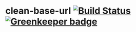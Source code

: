 # clean-base-url [![Build Status](https://travis-ci.org/ember-cli/clean-base-url.svg)](https://travis-ci.org/ember-cli/clean-base-url) [![Greenkeeper badge](https://badges.greenkeeper.io/ember-cli/clean-base-url.svg)](https://greenkeeper.io/)
